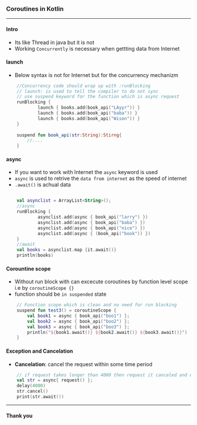 ### Coroutines in Kotlin
---

#### Intro
- Its like Thread in java but it is not
- Working `Concurrently` is necessary when gettting data from Internet

#### launch
- Below syntax is not for Internet but for the concurrency mechanizm
```kotlin
    //Concurrency code should wrap up with :runBlocking 
    // launch: is used to tell the compiler to do not sync
    // use suspend keyword for the function which is async request
    runBlocking {
            launch { books.add(book_api("LAyyr")) }
            launch { books.add(book_api("baba")) }
            launch { books.add(book_api("Wison")) }
    }
    
    suspend fun book_api(str:String):Stirng{
        //....
    }
```
#### async
- If you want to work with Internet the `async` keyword is used
- `async` is used to retrive the `data from internet` as the speed of internet
- `.await()` is achual data 
```kotlin

    val asynclist = ArrayList<String>();
    //async
    runBlocking {
            asynclist.add(async { book_api("larry") })
            asynclist.add(async { book_api("baba") })
            asynclist.add(async { book_api("nice") })
            asynclist.add(async { (book_api("book")) })
    }
    //await
    val books = asynclist.map {it.await()}
    println(books)
```

#### Corountine scope
- Without run block with can excecute coroutines by function level scope i.e by `coroutineScope {}`
- function should be `in suspended` state
```kotlin
    // Function scope which is clean and no need for run blocking
    suspend fun test3() = coroutineScope {
        val book1 = async { book_api("boo1") };
        val book2 = async { book_api("boo2") };
        val book3 = async { book_api("boo3") };
        println("${book1.await()} ${book2.await()} ${book3.await()}")
    }

```
#### Exception and Cancelation
- __Cancelation__: cancel the request within some time period
```kotlin
    // if request takes longer than 4000 then request it canceled and exeption is show otherwise request is satisfiesd  
    val str = async{ request() };
    delay(4000)
    str.cancel()
    print(str.await())
```
---
#### Thank you